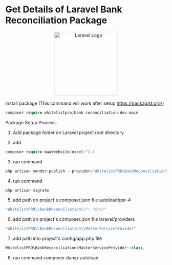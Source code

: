 # Get Details of Laravel Bank Reconciliation Package

<p align="center"><img src="https://picperf.io/https://laravelnews.s3.amazonaws.com/images/laravel-featured.png" width="200" alt="Laravel Logo"></a></p>

Install package (This command will work after setup https://packagist.org/)

```php
composer require whitelistpro/bank-reconciliation:dev-main
```

Package Setup Process:

1. Add package folder on Laravel project root directory

2. add
```php
composer require maatwebsite/excel:^3.1
```

3. run command
```php
php artisan vendor:publish --provider="WhitelistPRO\BankReconciliation\MasterServiceProvider"
```

4. run command
```php
php artisan migrate
```

5. add path on project's composer.json file autoload/psr-4
```php
"WhitelistPRO\\BankReconciliation\\": "src/"
```

6. add path on project's composer.json file laravel/providers
```php
"WhitelistPRO\\BankReconciliation\\MasterServiceProvider"
```

7. add path into project's config/app.php file
```php
WhitelistPRO\BankReconciliation\MasterServiceProvider::class,
```

8. run command composer dump-autoload
